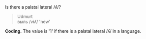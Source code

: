 Is there a palatal lateral /ʎ/?

>Udmurt<br/>
>выль /vɨʎ/ 'new'

**Coding.** The value is '1' if there is a palatal lateral /ʎ/ in a language.
